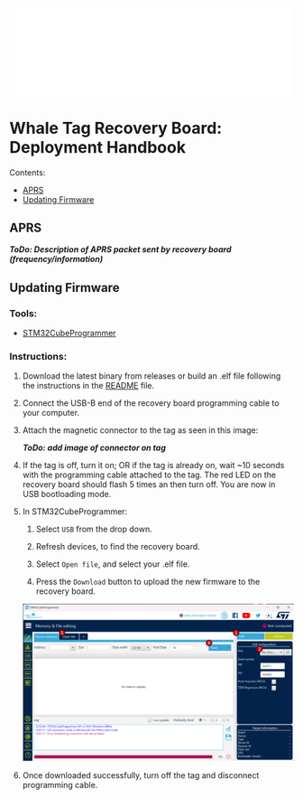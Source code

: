 [![](img/logo.white.png)](https://www.projectceti.org/)
# Whale Tag Recovery Board: Deployment Handbook

Contents:
- [APRS](#aprs)
- [Updating Firmware](#updating-firmware)

## APRS
***ToDo: Description of APRS packet sent by recovery board (frequency/information)***

## Updating Firmware

### Tools:
- [STM32CubeProgrammer](https://www.st.com/en/development-tools/stm32cubeprog.html)

### Instructions:

1) Download the latest binary from releases or build an .elf file following the instructions in the [README](README.md) file.  

1) Connect the USB-B end of the recovery board programming cable to your computer.

1) Attach the magnetic connector to the tag as seen in this image:
    
    ***ToDo: add image of connector on tag***

1) If the tag is off, turn it on; OR if the tag is already on, wait ~10 seconds with the programming cable attached to the tag. The red LED on the recovery board should flash 5 times an then turn off. You are now in USB bootloading mode.

1) In STM32CubeProgrammer:
    
    1) Select `USB` from the drop down.

    2) Refresh devices, to find the recovery board.

    3) Select `Open file`, and select your .elf file.

    4) Press the `Download` button to upload the new firmware to the recovery board.

    ![](img/STM32CubeProgrammer.png)

1) Once downloaded successfully, turn off the tag and disconnect programming cable. 
